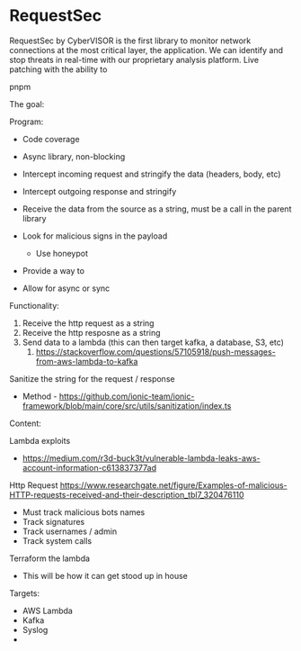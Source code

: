 # RequestSec

RequestSec by CyberVISOR is the first library to monitor network connections at the most critical layer, the application. 
We can identify and stop threats in real-time with our proprietary analysis platform. Live patching with the ability to 


pnpm

The goal:

Program:
- Code coverage 
- Async library, non-blocking
- Intercept incoming request and stringify the data (headers, body, etc)
- Intercept outgoing response and stringify
- Receive the data from the source as a string, must be a call in the parent library

- Look for malicious signs in the payload
    - Use honeypot
- Provide a way to
- Allow for async or sync

Functionality:
1. Receive the http request as a string
1. Receive the http resposne as a string
1. Send data to a lambda (this can then target kafka, a database, S3, etc)
    1. https://stackoverflow.com/questions/57105918/push-messages-from-aws-lambda-to-kafka


Sanitize the string for the request / response
- Method - https://github.com/ionic-team/ionic-framework/blob/main/core/src/utils/sanitization/index.ts

Content:

Lambda exploits
- https://medium.com/r3d-buck3t/vulnerable-lambda-leaks-aws-account-information-c613837377ad

Http Request
https://www.researchgate.net/figure/Examples-of-malicious-HTTP-requests-received-and-their-description_tbl7_320476110
- Must track malicious bots names
- Track signatures
- Track usernames / admin
- Track system calls


Terraform the lambda
- This will be how it can get stood up in house

Targets:
- AWS Lambda
- Kafka
- Syslog
- 
